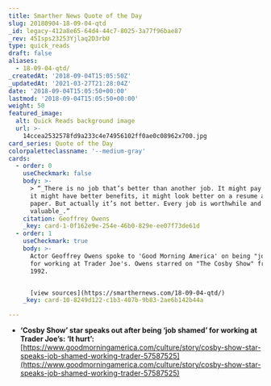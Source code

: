 ```yaml
---
title: Smarther News Quote of the Day
slug: 20180904-18-09-04-qtd
_id: legacy-412a8e65-64d4-44c7-8025-3a77f96bae87
_rev: 45Isps23253Yjlaq2D3rbU
type: quick_reads
draft: false
aliases:
  - 18-09-04-qtd/
_createdAt: '2018-09-04T15:05:50Z'
_updatedAt: '2021-03-27T21:28:04Z'
date: '2018-09-04T15:05:50+00:00'
lastmod: '2018-09-04T15:05:50+00:00'
weight: 50
featured_image:
  alt: Quick Reads background image
  url: >-
    14ccea2532578fd9a233c4e74956102ff0ae0c08962x700.jpg
card_series: Quote of the Day
colorpaletteclassname: '--medium-gray'
cards:
  - order: 0
    useCheckmark: false
    body: >-
      > “_There is no job that’s better than another job. It might pay better,
      it might have better benefits, it might look better on a resume and on
      paper. But actually it’s not better. Every job is worthwhile and
      valuable_.”
    citation: Geoffrey Owens
    _key: card-1-0f162e9e-254e-46b0-829e-ee07f73de61d
  - order: 1
    useCheckmark: true
    body: >-
      Actor Geoffrey Owens spoke to 'Good Morning America' on being "job shamed"
      for working at Trader Joe's. Owens starred on "The Cosby Show" from 1985 -
      1992.


      [view sources](https://smarthernews.com/18-09-04-qtd/)
    _key: card-10-8249d122-c1b3-407b-9b83-2ae6b142b44a

---
```

* **‘Cosby Show’ star speaks out after being ‘job shamed’ for working at Trader Joe’s: ‘It hurt’:**  
[https://www.goodmorningamerica.com/culture/story/cosby-show-star-speaks-job-shamed-working-trader-57587525](https://www.goodmorningamerica.com/culture/story/cosby-show-star-speaks-job-shamed-working-trader-57587525)